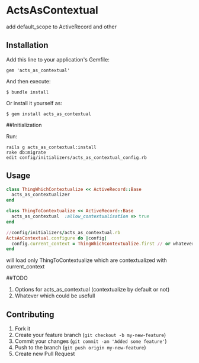 # ActsAsContextual

add default_scope to ActiveRecord and other

## Installation

Add this line to your application's Gemfile:

    gem 'acts_as_contextual'

And then execute:

    $ bundle install

Or install it yourself as:

    $ gem install acts_as_contextual

##Initialization

Run:
    
    rails g acts_as_contextual:install
    rake db:migrate
    edit config/initializers/acts_as_contextual_config.rb

## Usage
```ruby
class ThingWhichContextualize << ActiveRecord::Base
  acts_as_contextualizer
end

class ThingToContextualize << ActiveRecord::Base
  acts_as_contextual  :allow_contextualisation => true
end

//config/initializers/acts_as_contextual.rb
ActsAsContextual.configure do |config|
  config.current_context = ThingWhichContextualize.first // or whatever you want
end
```
will load only ThingToContextualize which are contextualized with current_context

##TODO

1. Options for acts_as_contextual (contextualize by default or not)
2. Whatever which could be usefull

## Contributing

1. Fork it
2. Create your feature branch (`git checkout -b my-new-feature`)
3. Commit your changes (`git commit -am 'Added some feature'`)
4. Push to the branch (`git push origin my-new-feature`)
5. Create new Pull Request
